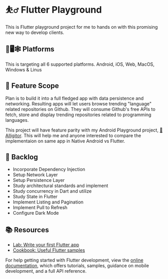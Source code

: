 # ⛹️‍♂️ Flutter Playground 

This is Flutter playground project for me to hands on with this promising new way to develop clients. 

## 📱🖥🕸 Platforms
This is targeting all 6 supported platforms. Android, iOS, Web, MacOS, Windows & Linus

## 🔭 Feature Scope
Plan is to build it into a full fledged app with data persistence and networking. Resulting apps will let users browse trending "language" related repositories on Github. They will consume Github's free APIs to fetch, store and display trending repositories related to programming languages.

This project will have feature parity with my Android Playground project, [🐊 Alligitor](https://github.com/YousufSohail/Alligitor#-alligitor). This will help me and anyone interested to compare the implementaion on same app in Native Android vs Flutter. 

## 🎳 Backlog
- Incorporate Dependency Injection
- Setup Network Layer
- Setup Persistence Layer
- Study architectural standards and implement
- Study concurrency in Dart and utilize
- Study State in Flutter
- Implement Listing and Pagination
- Implement Pull to Refresh
- Configure Dark Mode

## 📚 Resources

- [Lab: Write your first Flutter app](https://docs.flutter.dev/get-started/codelab)
- [Cookbook: Useful Flutter samples](https://docs.flutter.dev/cookbook)

For help getting started with Flutter development, view the
[online documentation](https://docs.flutter.dev/), which offers tutorials,
samples, guidance on mobile development, and a full API reference.
